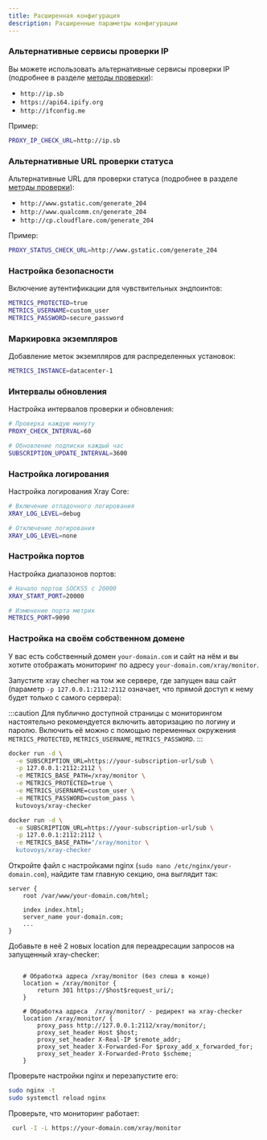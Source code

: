 ```yaml
---
title: Расширенная конфигурация
description: Расширенные параметры конфигурации
---
```


### Альтернативные сервисы проверки IP

Вы можете использовать альтернативные сервисы проверки IP (подробнее в разделе [методы проверки](/ru/configuration/check-methods)):

- `http://ip.sb`
- `https://api64.ipify.org`
- `http://ifconfig.me`

Пример:

```bash
PROXY_IP_CHECK_URL=http://ip.sb
```

### Альтернативные URL проверки статуса

Альтернативные URL для проверки статуса (подробнее в разделе [методы проверки](/ru/configuration/check-methods)):

- `http://www.gstatic.com/generate_204`
- `http://www.qualcomm.cn/generate_204`
- `http://cp.cloudflare.com/generate_204`

Пример:

```bash
PROXY_STATUS_CHECK_URL=http://www.gstatic.com/generate_204
```

### Настройка безопасности

Включение аутентификации для чувствительных эндпоинтов:

```bash
METRICS_PROTECTED=true
METRICS_USERNAME=custom_user
METRICS_PASSWORD=secure_password
```

### Маркировка экземпляров

Добавление меток экземпляров для распределенных установок:

```bash
METRICS_INSTANCE=datacenter-1
```

### Интервалы обновления

Настройка интервалов проверки и обновления:

```bash
# Проверка каждую минуту
PROXY_CHECK_INTERVAL=60

# Обновление подписки каждый час
SUBSCRIPTION_UPDATE_INTERVAL=3600
```

### Настройка логирования

Настройка логирования Xray Core:

```bash
# Включение отладочного логирования
XRAY_LOG_LEVEL=debug

# Отключение логирования
XRAY_LOG_LEVEL=none
```

### Настройка портов

Настройка диапазонов портов:

```bash
# Начало портов SOCKS5 с 20000
XRAY_START_PORT=20000

# Изменение порта метрик
METRICS_PORT=9090
```

### Настройка на своём собственном домене

У вас есть собственный домен `your-domain.com` и сайт на нём
и вы хотите отображать мониторинг по адресу `your-domain.com/xray/monitor`.

Запустите xray checher на том же сервере, где запущен ваш сайт
(параметр `-p 127.0.0.1:2112:2112` означает, что прямой доступ 
к нему будет только с самого сервера):

:::caution
Для публично доступной страницы с мониторингом настоятельно рекомендуется 
включить авторизацию по логину и паролю. Включить её можно с помощью переменных окружения 
`METRICS_PROTECTED`, `METRICS_USERNAME`, `METRICS_PASSWORD`.
:::

```bash
docker run -d \
  -e SUBSCRIPTION_URL=https://your-subscription-url/sub \
  -p 127.0.0.1:2112:2112 \
  -e METRICS_BASE_PATH=/xray/monitor \
  -e METRICS_PROTECTED=true \
  -e METRICS_USERNAME=custom_user \
  -e METRICS_PASSWORD=custom_pass \
  kutovoys/xray-checker
```

```bash
docker run -d \
  -e SUBSCRIPTION_URL=https://your-subscription-url/sub \
  -p 127.0.0.1:2112:2112 \
  -e METRICS_BASE_PATH="/xray/monitor \
  kutovoys/xray-checker
```

Откройте файл с настройками nginx (`sudo nano /etc/nginx/your-domain.com`), 
найдите там главную секцию, она выглядит так:

```
server {
    root /var/www/your-domain.com/html;

    index index.html;
    server_name your-domain.com;
    ...
}
```

Добавьте в неё 2 новых location для переадресации запросов на запущенный xray-checker:

```config

    # Обработка адреса /xray/monitor (без слеша в конце)
    location = /xray/monitor {
        return 301 https://$host$request_uri/;
    }

    # Обработка адреса  /xray/monitor/ - редирект на xray-checker
    location /xray/monitor/ {
        proxy_pass http://127.0.0.1:2112/xray/monitor/;
        proxy_set_header Host $host;
        proxy_set_header X-Real-IP $remote_addr;
        proxy_set_header X-Forwarded-For $proxy_add_x_forwarded_for;
        proxy_set_header X-Forwarded-Proto $scheme;
    }
```

Проверьте настройки nginx и перезапустите его:

```bash
sudo nginx -t
sudo systemctl reload nginx
```

Проверьте, что мониторинг работает:

```bash
 curl -I -L https://your-domain.com/xray/monitor
```
